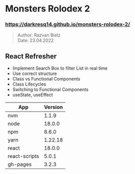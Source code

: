 # Monsters Rolodex 2
### https://darkresq14.github.io/monsters-rolodex-2/

> Author: Razvan Bielz  
> Date: 23.04.2022  

## React Refresher
- Implement Search Box to filter List in real time
- Use correct structure
- Class vs Functional Components
- Class Lifecycles
- Switching to Functional Components
- useState, useEffect

| App           | Version |
| ------------- | ------- |
| nvm           | 1.1.9   |
| node          | 18.0.0  |
| npm           | 8.6.0   |
| yarn          | 1.22.18 |
| react         | 18.0.0  |
| react-scripts | 5.0.1   |
| gh-pages      | 3.2.3   |
